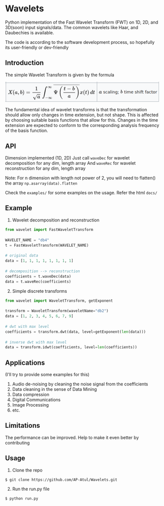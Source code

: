 # Wavelets
Python implementation of the Fast Wavelet Transform (FWT) on 1D, 2D, and 3D(soon) input signals/data.
The common wavelets like Haar, and Daubechies is available. 

The code is according to the software development process, so hopefully its user-friendly or
dev-friendly

## Introduction
The simple Wavelet Transform is given by the formula

![formula](https://github.com/AP-Atul/Wavelets/blob/master/img/wt.png)

The fundamental idea of wavelet transforms is that the transformation should allow only changes in time extension, but not shape.
This is affected by choosing suitable basis functions that allow for this.
Changes in the time extension are expected to conform to the corresponding analysis frequency of the basis function.

## API
Dimension implemented (1D, 2D)
Just call  ```waveDec``` for wavelet decomposition for any dim, length array
And ```waveRec``` for wavelet reconstruction for any dim, length array

Note: For n dimension with length not power of 2, you will need to flatten() the array
```np.asarray(data).flatten```

Check the ```examples/``` for some examples on the usage. Refer the html ```docs/```

## Example
1. Wavelet decomposition and reconstruction

```python
from wavelet import FastWaveletTransform

WAVELET_NAME = "db4"
t = FastWaveletTransform(WAVELET_NAME)

# original data
data = [1, 1, 1, 1, 1, 1, 1, 1]

# decomposition --> reconstruction
coefficients = t.waveDec(data)
data = t.waveRec(coefficients)

```

2. Simple discrete transforms

```python
from wavelet import WaveletTransform, getExponent

transform = WaveletTransform(waveletName="db2")
data = [1, 2, 3, 4, 5, 6, 7, 9]

# dwt with max level
coefficients = transform.dwt(data, level=getExponent(len(data)))

# inverse dwt with max level
data = transform.idwt(coefficients, level=len(coefficients))
```
## Applications
(I'll try to provide some examples for this)
1. Audio de-noising by cleaning the noise signal from the coefficients
2. Data cleaning in the sense of Data Mining
3. Data compression
4. Digital Communications
5. Image Processing
6. etc.

## Limitations
The performance can be improved. Help to make it even better by contributing

## Usage
1. Clone the repo
```console
$ git clone https://github.com/AP-Atul/Wavelets.git
```
2. Run the run.py file
```console
$ python run.py
```

